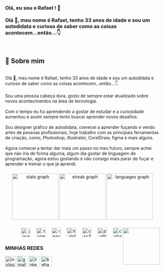 <h3 align="left">Olá, eu sou o Rafael ! 👋<br><br>Olá 👋, meu nome é Rafael, tenho 33 anos de idade e sou um autodidata e curioso de saber como as coisas acontecem...então...👇</h3><br><h2>🚀 Sobre mim</h2><br>Olá 👋, meu nome é Rafael, tenho 33 anos de idade e sou um autodidata e curioso de saber como as coisas acontecem...então...👇<br><br>Sou uma pessoa cabeça dura, gosto de sempre estar atualizado sobre novos acontecimentos na área de tecnologia.<br><br>Com o tempo eu fui aprendendo a gostar de estudar e a curiosidade aumentou e assim sempre tento buscar aprender novos desafios. <br><br>Sou designer gráfico de autodidata, comecei a aprender fuçando e vendo artes de pessoas profissionais, hoje trabalho com as principais ferramentas de criação, como, Photoshop, Illustrator, CorelDraw, figma e mais alguns.<br><br>Agora comecei a tentar dar mais um passo no meu futuro, sempre achei que não iria de forma alguma, algum dia gostar de linguagem de programação, agora estou gostando e não consigo mais parar de fuçar e aprender e treinar o que já aprendi.</p>

###

<div align="center">
  <img src="https://github-readme-stats.vercel.app/api?username=Faelscarpato&hide_title=false&hide_rank=false&show_icons=true&include_all_commits=true&count_private=false&disable_animations=false&theme=dracula&locale=pt-br&hide_border=false" height="150" alt="stats graph"  />
  <img src="https://streak-stats.demolab.com?user=Faelscarpato&locale=en&mode=daily&theme=dracula&hide_border=false&border_radius=5" height="150" alt="streak graph"  />
  <img src="https://github-readme-stats.vercel.app/api/top-langs?username=Faelscarpato&locale=pt-br&hide_title=false&layout=compact&card_width=320&langs_count=5&theme=dracula&hide_border=false" height="150" alt="languages graph"  />
</div>

###

<img align="right" height="120" src="https://faelscarpato.github.io/img/eu1.jpg"  />

###

<div align="right">
  <img src="https://cdn.jsdelivr.net/gh/devicons/devicon/icons/javascript/javascript-plain.svg" height="30" alt="javascript logo"  />
  <img width="12" />
  <img src="https://cdn.jsdelivr.net/gh/devicons/devicon/icons/typescript/typescript-original.svg" height="30" alt="typescript logo"  />
  <img width="12" />
  <img src="https://cdn.jsdelivr.net/gh/devicons/devicon/icons/react/react-original-wordmark.svg" height="30" alt="react logo"  />
  <img width="12" />
  <img src="https://cdn.jsdelivr.net/gh/devicons/devicon/icons/html5/html5-original-wordmark.svg" height="30" alt="html5 logo"  />
  <img width="12" />
  <img src="https://cdn.jsdelivr.net/gh/devicons/devicon/icons/css3/css3-original-wordmark.svg" height="30" alt="css3 logo"  />
  <img width="12" />
  <img src="https://cdn.jsdelivr.net/gh/devicons/devicon/icons/python/python-original-wordmark.svg" height="30" alt="python logo"  />
  <img width="12" />
  <img src="https://cdn.jsdelivr.net/gh/devicons/devicon/icons/csharp/csharp-original.svg" height="30" alt="csharp logo"  />
</div>

### MINHAS REDES

<div align="left">
 <img src="https://img.shields.io/static/v1?message=Instagram&logo=instagram&label=&color=E4405F&logoColor=white&labelColor=&style=for-the-badge" height="35" alt="instagram logo"  />
  <img src="https://img.shields.io/static/v1?message=Gmail&logo=gmail&label=&color=D14836&logoColor=white&labelColor=&style=for-the-badge" height="35" alt="gmail logo"  />
  <img src="https://img.shields.io/static/v1?message=LinkedIn&logo=linkedin&label=&color=0077B5&logoColor=white&labelColor=&style=for-the-badge" height="35" alt="linkedin logo"  />
  <img src="https://img.shields.io/static/v1?message=Behance&logo=behance&label=&color=1769ff&logoColor=white&labelColor=&style=for-the-badge" height="35" alt="behance logo"  />
</div>

###

<br clear="both">
